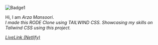 ![Badge1](https://img.shields.io/badge/R%C3%98DE-Clone-%2365B8BF)

Hi, I am *Arza Mansoori*.<br>
*I made this RODE Clone using TAILWIND CSS. Showcasing my skills on Taliwind CSS using this project.*


[*LiveLink (Netlify)*](https://rodeclonetailwindcss.netlify.app/ "RODE Clone")

